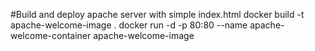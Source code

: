 #Build and deploy apache server with simple index.html
docker build -t apache-welcome-image .
docker run -d -p 80:80 --name apache-welcome-container apache-welcome-image